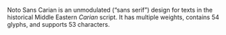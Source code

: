 Noto Sans Carian is an unmodulated (“sans serif”) design for texts in the historical Middle Eastern _Carian_ script. It has multiple weights, contains 54 glyphs, and supports 53 characters.